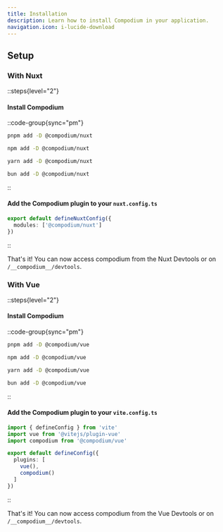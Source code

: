 ```yaml
---
title: Installation
description: Learn how to install Compodium in your application.
navigation.icon: i-lucide-download
---
```


## Setup

### With Nuxt

::steps{level="2"}

#### Install Compodium

::code-group{sync="pm"}
```bash [pnpm]
pnpm add -D @compodium/nuxt
```
```bash [npm]
npm add -D @compodium/nuxt
```
```bash [yarn]
yarn add -D @compodium/nuxt
```
```bash [bun]
bun add -D @compodium/nuxt
```
::

#### Add the Compodium plugin to your `nuxt.config.ts`

```ts [nuxt.config.ts]
export default defineNuxtConfig({
  modules: ['@compodium/nuxt']
})
```
::

That's it! You can now access compodium from the Nuxt Devtools or on `/__compodium__/devtools`.

### With Vue 

::steps{level="2"}

#### Install Compodium

::code-group{sync="pm"}

```bash [pnpm]
pnpm add -D @compodium/vue
```
```bash [npm]
npm add -D @compodium/vue
```
```bash [yarn]
yarn add -D @compodium/vue
```
```bash [bun]
bun add -D @compodium/vue
```
::


#### Add the Compodium plugin to your `vite.config.ts`

```ts [vite.config.ts]
import { defineConfig } from 'vite'
import vue from '@vitejs/plugin-vue'
import compodium from '@compodium/vue'

export default defineConfig({
  plugins: [
    vue(),
    compodium()
  ]
})
```
::

That's it! You can now access compodium from the Vue Devtools or on `/__compodium__/devtools`.
